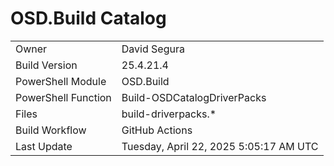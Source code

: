 ﻿# OSD.Build Catalog

| | |
|-|-|
| Owner | David Segura |
| Build Version | 25.4.21.4 |
| PowerShell Module | OSD.Build |
| PowerShell Function | Build-OSDCatalogDriverPacks |
| Files | build-driverpacks.* |
| Build Workflow | GitHub Actions |
| Last Update | Tuesday, April 22, 2025 5:05:17 AM UTC |
